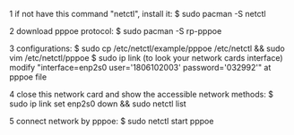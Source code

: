 1 if not have this command "netctl", install it:
    $ sudo pacman -S netctl

2 download pppoe protocol:
    $ sudo pacman  -S rp-pppoe

3 configurations:
    $ sudo cp /etc/netctl/example/pppoe /etc/netctl && sudo vim /etc/netctl/pppoe
    $ sudo ip link (to look your network cards interface)
    modify "interface=enp2s0   user='1806102003'   password='032992'" at pppoe file

4 close this network card and show the accessible network methods:
    $ sudo ip link set enp2s0 down && sudo netctl list

5 connect network by pppoe:
    $ sudo netctl start pppoe
